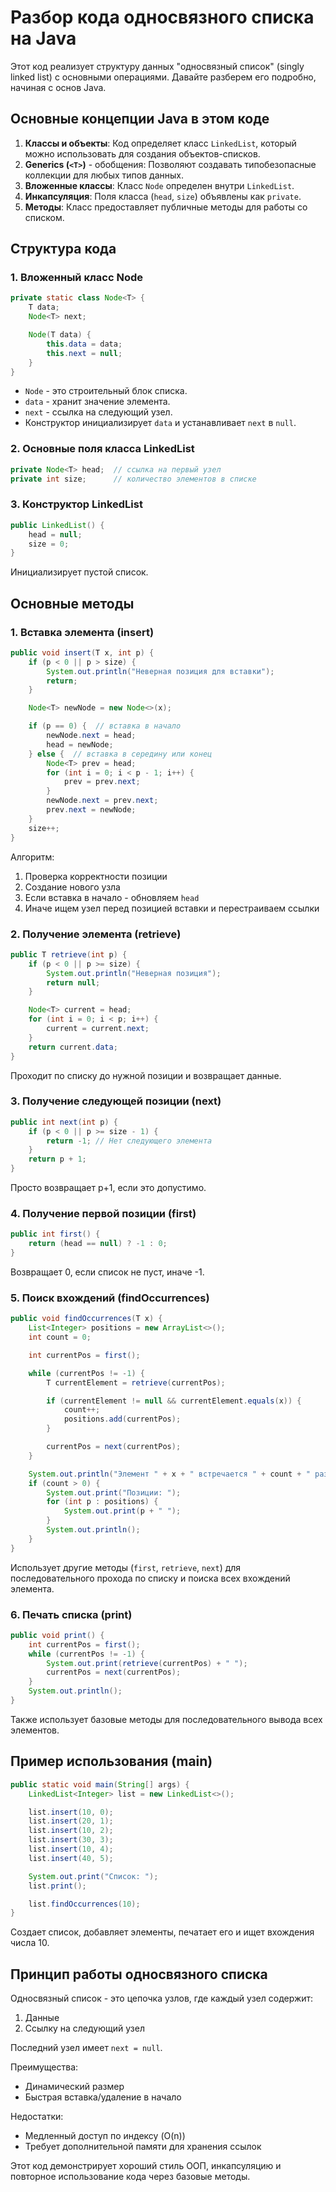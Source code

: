 # Разбор кода односвязного списка на Java

Этот код реализует структуру данных "односвязный список" (singly linked list) с основными операциями. Давайте разберем его подробно, начиная с основ Java.

## Основные концепции Java в этом коде

1. **Классы и объекты**: Код определяет класс `LinkedList`, который можно использовать для создания объектов-списков.
2. **Generics (`<T>`)** - обобщения: Позволяют создавать типобезопасные коллекции для любых типов данных.
3. **Вложенные классы**: Класс `Node` определен внутри `LinkedList`.
4. **Инкапсуляция**: Поля класса (`head`, `size`) объявлены как `private`.
5. **Методы**: Класс предоставляет публичные методы для работы со списком.

## Структура кода

### 1. Вложенный класс Node

```java
private static class Node<T> {
    T data;
    Node<T> next;

    Node(T data) {
        this.data = data;
        this.next = null;
    }
}
```

- `Node` - это строительный блок списка.
- `data` - хранит значение элемента.
- `next` - ссылка на следующий узел.
- Конструктор инициализирует `data` и устанавливает `next` в `null`.

### 2. Основные поля класса LinkedList

```java
private Node<T> head;  // ссылка на первый узел
private int size;      // количество элементов в списке
```

### 3. Конструктор LinkedList

```java
public LinkedList() {
    head = null;
    size = 0;
}
```

Инициализирует пустой список.

## Основные методы

### 1. Вставка элемента (insert)

```java
public void insert(T x, int p) {
    if (p < 0 || p > size) {
        System.out.println("Неверная позиция для вставки");
        return;
    }

    Node<T> newNode = new Node<>(x);

    if (p == 0) {  // вставка в начало
        newNode.next = head;
        head = newNode;
    } else {  // вставка в середину или конец
        Node<T> prev = head;
        for (int i = 0; i < p - 1; i++) {
            prev = prev.next;
        }
        newNode.next = prev.next;
        prev.next = newNode;
    }
    size++;
}
```

Алгоритм:
1. Проверка корректности позиции
2. Создание нового узла
3. Если вставка в начало - обновляем `head`
4. Иначе ищем узел перед позицией вставки и перестраиваем ссылки

### 2. Получение элемента (retrieve)

```java
public T retrieve(int p) {
    if (p < 0 || p >= size) {
        System.out.println("Неверная позиция");
        return null;
    }

    Node<T> current = head;
    for (int i = 0; i < p; i++) {
        current = current.next;
    }
    return current.data;
}
```

Проходит по списку до нужной позиции и возвращает данные.

### 3. Получение следующей позиции (next)

```java
public int next(int p) {
    if (p < 0 || p >= size - 1) {
        return -1; // Нет следующего элемента
    }
    return p + 1;
}
```

Просто возвращает p+1, если это допустимо.

### 4. Получение первой позиции (first)

```java
public int first() {
    return (head == null) ? -1 : 0;
}
```

Возвращает 0, если список не пуст, иначе -1.

### 5. Поиск вхождений (findOccurrences)

```java
public void findOccurrences(T x) {
    List<Integer> positions = new ArrayList<>();
    int count = 0;

    int currentPos = first();

    while (currentPos != -1) {
        T currentElement = retrieve(currentPos);

        if (currentElement != null && currentElement.equals(x)) {
            count++;
            positions.add(currentPos);
        }

        currentPos = next(currentPos);
    }

    System.out.println("Элемент " + x + " встречается " + count + " раз(а)");
    if (count > 0) {
        System.out.print("Позиции: ");
        for (int p : positions) {
            System.out.print(p + " ");
        }
        System.out.println();
    }
}
```

Использует другие методы (`first`, `retrieve`, `next`) для последовательного прохода по списку и поиска всех вхождений элемента.

### 6. Печать списка (print)

```java
public void print() {
    int currentPos = first();
    while (currentPos != -1) {
        System.out.print(retrieve(currentPos) + " ");
        currentPos = next(currentPos);
    }
    System.out.println();
}
```

Также использует базовые методы для последовательного вывода всех элементов.

## Пример использования (main)

```java
public static void main(String[] args) {
    LinkedList<Integer> list = new LinkedList<>();

    list.insert(10, 0);
    list.insert(20, 1);
    list.insert(10, 2);
    list.insert(30, 3);
    list.insert(10, 4);
    list.insert(40, 5);

    System.out.print("Список: ");
    list.print();

    list.findOccurrences(10);
}
```

Создает список, добавляет элементы, печатает его и ищет вхождения числа 10.

## Принцип работы односвязного списка

Односвязный список - это цепочка узлов, где каждый узел содержит:
1. Данные
2. Ссылку на следующий узел

Последний узел имеет `next = null`.

Преимущества:
- Динамический размер
- Быстрая вставка/удаление в начало

Недостатки:
- Медленный доступ по индексу (O(n))
- Требует дополнительной памяти для хранения ссылок

Этот код демонстрирует хороший стиль ООП, инкапсуляцию и повторное использование кода через базовые методы.
